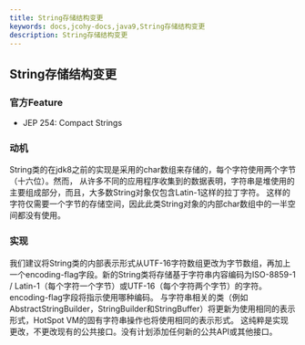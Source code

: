 ```yaml
---
title: String存储结构变更
keywords: docs,jcohy-docs,java9,String存储结构变更
description: String存储结构变更
---
```


## String存储结构变更
### 官方Feature
* JEP 254: Compact Strings

### 动机
String类的在jdk8之前的实现是采用的char数组来存储的，每个字符使用两个字节（十六位）。然而， 从许多不同的应用程序收集到的数据表明，字符串是堆使用的主要组成部分，而且，大多数String对象仅包含Latin-1这样的拉丁字符。 这样的字符仅需要一个字节的存储空间，因此此类String对象的内部char数组中的一半空间都没有使用。

### 实现
我们建议将String类的内部表示形式从UTF-16字符数组更改为字节数组，再加上一个encoding-flag字段。新的String类将存储基于字符串内容编码为ISO-8859-1 / Latin-1（每个字符一个字节）或UTF-16（每个字符两个字节）的字符。encoding-flag字段将指示使用哪种编码。
与字符串相关的类（例如AbstractStringBuilder，StringBuilder和StringBuffer）将更新为使用相同的表示形式，HotSpot VM的固有字符串操作也将使用相同的表示形式。
这纯粹是实现更改，不更改现有的公共接口。没有计划添加任何新的公共API或其他接口。
